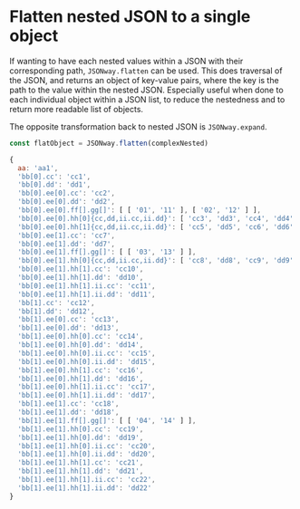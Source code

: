 # Flatten nested JSON to a single object

If wanting to have each nested values within a JSON with their corresponding path, `JSONway.flatten` can be used. This does traversal of the JSON, and returns an object of key-value pairs, where the key is the path to the value within the nested JSON. Especially useful when done to each individual object within a JSON list, to reduce the nestedness and to return more readable list of objects.

The opposite transformation back to nested JSON is `JSONway.expand`.

```js
const flatObject = JSONway.flatten(complexNested)
```

```js
{
  aa: 'aa1',
  'bb[0].cc': 'cc1',
  'bb[0].dd': 'dd1',
  'bb[0].ee[0].cc': 'cc2',
  'bb[0].ee[0].dd': 'dd2',
  'bb[0].ee[0].ff[].gg[]': [ [ '01', '11' ], [ '02', '12' ] ],
  'bb[0].ee[0].hh[0]{cc,dd,ii.cc,ii.dd}': [ 'cc3', 'dd3', 'cc4', 'dd4' ],
  'bb[0].ee[0].hh[1]{cc,dd,ii.cc,ii.dd}': [ 'cc5', 'dd5', 'cc6', 'dd6' ],
  'bb[0].ee[1].cc': 'cc7',
  'bb[0].ee[1].dd': 'dd7',
  'bb[0].ee[1].ff[].gg[]': [ [ '03', '13' ] ],
  'bb[0].ee[1].hh[0]{cc,dd,ii.cc,ii.dd}': [ 'cc8', 'dd8', 'cc9', 'dd9' ],
  'bb[0].ee[1].hh[1].cc': 'cc10',
  'bb[0].ee[1].hh[1].dd': 'dd10',
  'bb[0].ee[1].hh[1].ii.cc': 'cc11',
  'bb[0].ee[1].hh[1].ii.dd': 'dd11',
  'bb[1].cc': 'cc12',
  'bb[1].dd': 'dd12',
  'bb[1].ee[0].cc': 'cc13',
  'bb[1].ee[0].dd': 'dd13',
  'bb[1].ee[0].hh[0].cc': 'cc14',
  'bb[1].ee[0].hh[0].dd': 'dd14',
  'bb[1].ee[0].hh[0].ii.cc': 'cc15',
  'bb[1].ee[0].hh[0].ii.dd': 'dd15',
  'bb[1].ee[0].hh[1].cc': 'cc16',
  'bb[1].ee[0].hh[1].dd': 'dd16',
  'bb[1].ee[0].hh[1].ii.cc': 'cc17',
  'bb[1].ee[0].hh[1].ii.dd': 'dd17',
  'bb[1].ee[1].cc': 'cc18',
  'bb[1].ee[1].dd': 'dd18',
  'bb[1].ee[1].ff[].gg[]': [ [ '04', '14' ] ],
  'bb[1].ee[1].hh[0].cc': 'cc19',
  'bb[1].ee[1].hh[0].dd': 'dd19',
  'bb[1].ee[1].hh[0].ii.cc': 'cc20',
  'bb[1].ee[1].hh[0].ii.dd': 'dd20',
  'bb[1].ee[1].hh[1].cc': 'cc21',
  'bb[1].ee[1].hh[1].dd': 'dd21',
  'bb[1].ee[1].hh[1].ii.cc': 'cc22',
  'bb[1].ee[1].hh[1].ii.dd': 'dd22'
}
```
